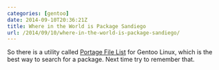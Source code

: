```yaml
---
categories: [gentoo]
date: 2014-09-10T20:36:21Z
title: Where in the World is Package Sandiego
url: /2014/09/10/where-in-the-world-is-package-sandiego/
---
```


So there is a utility called [Portage File List][pfl] for Gentoo Linux, which is the best way to search for a package. Next time try to remember that.

[pfl]: http://www.portagefilelist.de/site/start    
